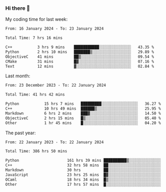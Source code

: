 ### Hi there 👋

My coding time for last week:

<!--START_SECTION:week-->

```txt
From: 16 January 2024 - To: 23 January 2024

Total Time: 7 hrs 16 mins

C++           3 hrs 9 mins    ███████████░░░░░░░░░░░░░░   43.35 %
Python        2 hrs 10 mins   ███████▒░░░░░░░░░░░░░░░░░   29.89 %
ObjectiveC    41 mins         ██▒░░░░░░░░░░░░░░░░░░░░░░   09.54 %
CMake         31 mins         █▓░░░░░░░░░░░░░░░░░░░░░░░   07.16 %
Text          12 mins         ▓░░░░░░░░░░░░░░░░░░░░░░░░   02.84 %
```

<!--END_SECTION:week-->

Last month:

<!--START_SECTION:month-->

```txt
From: 23 December 2023 - To: 22 January 2024

Total Time: 41 hrs 42 mins

Python           15 hrs 7 mins   █████████░░░░░░░░░░░░░░░░   36.27 %
C++              10 hrs 49 mins  ██████▒░░░░░░░░░░░░░░░░░░   25.95 %
Markdown         6 hrs 2 mins    ███▓░░░░░░░░░░░░░░░░░░░░░   14.50 %
ObjectiveC       2 hrs 15 mins   █▒░░░░░░░░░░░░░░░░░░░░░░░   05.40 %
Other            1 hr 45 mins    █░░░░░░░░░░░░░░░░░░░░░░░░   04.20 %
```

<!--END_SECTION:month-->

The past year:

<!--START_SECTION:year-->

```txt
From: 22 January 2023 - To: 22 January 2024

Total Time: 386 hrs 50 mins

Python                     161 hrs 39 mins ██████████▒░░░░░░░░░░░░░░   41.79 %
C++                        32 hrs 58 mins  ██░░░░░░░░░░░░░░░░░░░░░░░   08.52 %
Markdown                   30 hrs          ██░░░░░░░░░░░░░░░░░░░░░░░   07.76 %
JavaScript                 23 hrs 25 mins  █▓░░░░░░░░░░░░░░░░░░░░░░░   06.06 %
OCaml                      18 hrs 34 mins  █▒░░░░░░░░░░░░░░░░░░░░░░░   04.80 %
Other                      17 hrs 57 mins  █░░░░░░░░░░░░░░░░░░░░░░░░   04.64 %
```

<!--END_SECTION:year-->
